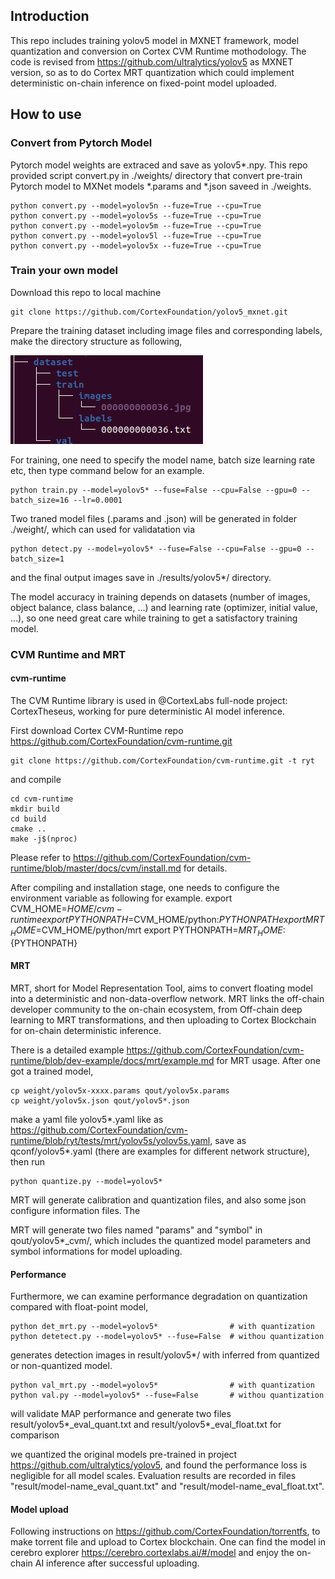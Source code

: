 ## Introduction
This repo includes training yolov5 model in MXNET framework, model quantization and conversion on Cortex CVM Runtime mothodology. The code is revised from https://github.com/ultralytics/yolov5 as MXNET version, so as to do Cortex MRT quantization which could implement deterministic on-chain inference on fixed-point model uploaded.
## How to use

### Convert from Pytorch Model
Pytorch model weights are extraced and save as yolov5*.npy. This repo provided script convert.py in ./weights/ directory that convert pre-train Pytorch model to MXNet models *.params and *.json saveed in ./weights.

	python convert.py --model=yolov5n --fuze=True --cpu=True
	python convert.py --model=yolov5s --fuze=True --cpu=True
	python convert.py --model=yolov5m --fuze=True --cpu=True
	python convert.py --model=yolov5l --fuze=True --cpu=True
	python convert.py --model=yolov5x --fuze=True --cpu=True

### Train your own model
Download this repo to local machine

    git clone https://github.com/CortexFoundation/yolov5_mxnet.git 

Prepare the training dataset including image files and corresponding labels, make the directory structure as following,

![dataset directory structure](https://github.com/CortexFoundation/yolov5_mxnet/blob/main/src/tree.jpg)

For training, one need to specify the model name, batch size learning rate etc, then type command below for an example.

    python train.py --model=yolov5* --fuse=False --cpu=False --gpu=0 --batch_size=16 --lr=0.0001

Two traned model files (.params and .json) will be generated in folder ./weight/, which can used for validatation via 

    python detect.py --model=yolov5* --fuse=False --cpu=False --gpu=0 --batch_size=1

and the final output images save in ./results/yolov5*/ directory.

The model accuracy in training depends on datasets (number of images, object balance, class balance, ...) and learning rate (optimizer, initial value, ...), so one need great care while training to get a satisfactory training model.

### CVM Runtime and MRT
#### cvm-runtime

The CVM Runtime library is used in @CortexLabs full-node project: CortexTheseus, working for pure deterministic AI model inference.

First download Cortex CVM-Runtime repo https://github.com/CortexFoundation/cvm-runtime.git

    git clone https://github.com/CortexFoundation/cvm-runtime.git -t ryt

and compile

    cd cvm-runtime
    mkdir build
    cd build
    cmake ..
    make -j$(nproc)

Please refer to https://github.com/CortexFoundation/cvm-runtime/blob/master/docs/cvm/install.md for details.

After compiling and installation stage, one needs to configure the environment variable as following for example.
    export CVM_HOME=$HOME/cvm-runtime
    export PYTHONPATH=$CVM_HOME/python:${PYTHONPATH}
    export MRT_HOME=$CVM_HOME/python/mrt
    export PYTHONPATH=$MRT_HOME:${PYTHONPATH}

#### MRT

MRT, short for Model Representation Tool, aims to convert floating model into a deterministic and non-data-overflow network. MRT links the off-chain developer community to the on-chain ecosystem, from Off-chain deep learning to MRT transformations, and then uploading to Cortex Blockchain for on-chain deterministic inference.

There is a detailed example https://github.com/CortexFoundation/cvm-runtime/blob/dev-example/docs/mrt/example.md for MRT usage. After one got a trained model,

    cp weight/yolov5x-xxxx.params qout/yolov5x.params
    cp weight/yolov5x.json qout/yolov5*.json

make a yaml file yolov5*.yaml like as https://github.com/CortexFoundation/cvm-runtime/blob/ryt/tests/mrt/yolov5s/yolov5s.yaml, save as qconf/yolov5*.yaml (there are examples for different network structure), then run

    python quantize.py --model=yolov5*

MRT will generate calibration and quantization files, and also some json configure information files. The 

MRT will generate two files named "params" and "symbol" in qout/yolov5*_cvm/, which includes the quantized model parameters and symbol informations for model uploading.

#### Performance

Furthermore, we can examine performance degradation on quantization compared with float-point model,

    python det_mrt.py --model=yolov5*                # with quantization
    python detetect.py --model=yolov5* --fuse=False  # withou quantization

generates detection images in result/yolov5*/ with inferred from quantized or non-quantized model.

    python val_mrt.py --model=yolov5*                # with quantization
    python val.py --model=yolov5* --fuse=False       # withou quantization

will validate MAP performance and generate two files result/yolov5*_eval_quant.txt and result/yolov5*_eval_float.txt for comparison

we quantized the original models pre-trained in project https://github.com/ultralytics/yolov5, and found the performance loss is negligible for all model scales. Evaluation results are recorded in files "result/model-name_eval_quant.txt" and "result/model-name_eval_float.txt".

#### Model upload

Following instructions on https://github.com/CortexFoundation/torrentfs, to make torrent file and upload to Cortex blockchain. One can find the model in cerebro explorer https://cerebro.cortexlabs.ai/#/model and enjoy the on-chain AI inference after successful uploading.


    

